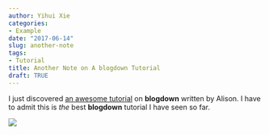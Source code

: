```yaml
---
author: Yihui Xie
categories:
- Example
date: "2017-06-14"
slug: another-note
tags:
- Tutorial
title: Another Note on A blogdown Tutorial
draft: TRUE
---
```


I just discovered [an awesome tutorial](https://apreshill.rbind.io/post/up-and-running-with-blogdown/) on **blogdown** written by Alison. I have to admit this is _the_ best **blogdown** tutorial I have seen so far.

![](https://apreshill.rbind.io/img/posts/2017-06-12-up-and-running-with-blogdown/blogdown-signpost-4.png)
